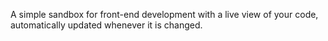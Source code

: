A simple sandbox for front-end development with a live view of your code, automatically updated whenever it is changed.